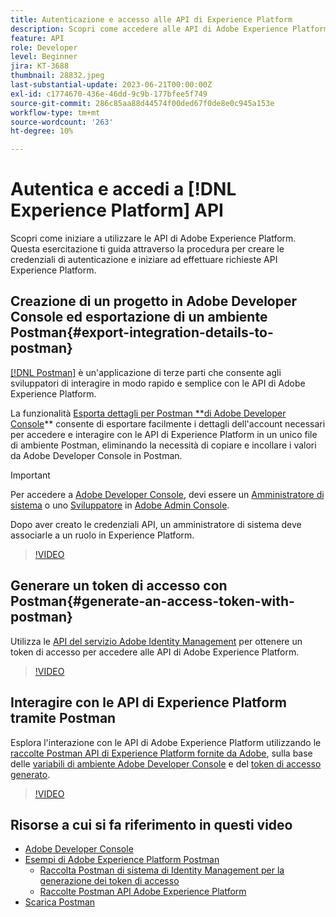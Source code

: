 ```yaml
---
title: Autenticazione e accesso alle API di Experience Platform
description: Scopri come accedere alle API di Adobe Experience Platform.
feature: API
role: Developer
level: Beginner
jira: KT-3688
thumbnail: 28832.jpeg
last-substantial-update: 2023-06-21T00:00:00Z
exl-id: c1774670-436e-46dd-9c9b-177bfee5f749
source-git-commit: 286c85aa88d44574f00ded67f0de8e0c945a153e
workflow-type: tm+mt
source-wordcount: '263'
ht-degree: 10%

---
```


# Autentica e accedi a [!DNL Experience Platform] API

Scopri come iniziare a utilizzare le API di Adobe Experience Platform. Questa esercitazione ti guida attraverso la procedura per creare le credenziali di autenticazione e iniziare ad effettuare richieste API Experience Platform.

## Creazione di un progetto in Adobe Developer Console ed esportazione di un ambiente Postman{#export-integration-details-to-postman}

[[!DNL Postman]](https://www.postman.com/) è un&#39;applicazione di terze parti che consente agli sviluppatori di interagire in modo rapido e semplice con le API di Adobe Experience Platform.

La funzionalità [Esporta dettagli per Postman **di Adobe Developer Console](https://developer.adobe.com/console/projects)** consente di esportare facilmente i dettagli dell&#39;account necessari per accedere e interagire con le API di Experience Platform in un unico file di ambiente Postman, eliminando la necessità di copiare e incollare i valori da Adobe Developer Console in Postman.

>[!IMPORTANT]
>
>Per accedere a [Adobe Developer Console](https://developer.adobe.com/console/projects), devi essere un [Amministratore di sistema](https://helpx.adobe.com/it/enterprise/using/admin-roles.html) o uno [Sviluppatore](https://helpx.adobe.com/enterprise/using/manage-developers.html#:~:text=Add%20developers%20to%20a%20single%20product%20profile&amp;text=In%20the%20Admin%20Console%2C%20navigate,in%20the%20upper%2Dright%20corner.) in [Adobe Admin Console](https://adminconsole.adobe.com).
>
> Dopo aver creato le credenziali API, un amministratore di sistema deve associarle a un ruolo in Experience Platform.

>[!VIDEO](https://video.tv.adobe.com/v/28832/?learn=on&enablevpops)

## Generare un token di accesso con Postman{#generate-an-access-token-with-postman}

Utilizza le [API del servizio Adobe Identity Management](https://github.com/adobe/experience-platform-postman-samples/tree/master/apis/ims) per ottenere un token di accesso per accedere alle API di Adobe Experience Platform.

>[!VIDEO](https://video.tv.adobe.com/v/29698/?learn=on&enablevpops)


## Interagire con le API di Experience Platform tramite Postman

Esplora l&#39;interazione con le API di Adobe Experience Platform utilizzando le [raccolte Postman API di Experience Platform fornite da Adobe](https://github.com/adobe/experience-platform-postman-samples/tree/master/apis/experience-platform), sulla base delle [variabili di ambiente Adobe Developer Console](#export-integration-details-to-postman) e del [token di accesso generato](#generate-an-access-token-with-postman).

>[!VIDEO](https://video.tv.adobe.com/v/29704/?learn=on&enablevpops)


## Risorse a cui si fa riferimento in questi video

* [Adobe Developer Console](https://developer.adobe.com/console/projects)
* [Esempi di Adobe Experience Platform Postman](https://github.com/adobe/experience-platform-postman-samples)
   * [Raccolta Postman di sistema di Identity Management per la generazione dei token di accesso](https://github.com/adobe/experience-platform-postman-samples/tree/master/apis/ims)
   * [Raccolte Postman API Adobe Experience Platform](https://github.com/adobe/experience-platform-postman-samples/tree/master/apis/experience-platform)
* [Scarica Postman](https://www.postman.com/)
